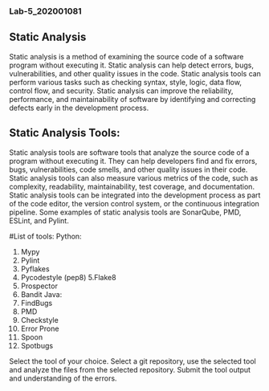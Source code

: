 ### Lab-5_202001081
## Static Analysis
Static analysis is a method of examining the source code of a software program without
executing it. Static analysis can help detect errors, bugs, vulnerabilities, and other quality issues
in the code. Static analysis tools can perform various tasks such as checking syntax, style,
logic, data flow, control flow, and security. Static analysis can improve the reliability,
performance, and maintainability of software by identifying and correcting defects early in the
development process.

## Static Analysis Tools:
Static analysis tools are software tools that analyze the source code of a program without
executing it. They can help developers find and fix errors, bugs, vulnerabilities, code smells, and
other quality issues in their code. Static analysis tools can also measure various metrics of the
code, such as complexity, readability, maintainability, test coverage, and documentation. Static
analysis tools can be integrated into the development process as part of the code editor, the
version control system, or the continuous integration pipeline. Some examples of static analysis
tools are SonarQube, PMD, ESLint, and Pylint.

#List of tools:
Python:
1. Mypy
2. Pylint
3. Pyflakes
4. Pycodestyle (pep8)
5.Flake8
6. Prospector
7. Bandit
Java:
1. FindBugs
2. PMD
3. Checkstyle
4. Error Prone
5. Spoon
6. Spotbugs

Select the tool of your choice. Select a git repository, use the selected tool and analyze the files
from the selected repository. Submit the tool output and understanding of the errors.
